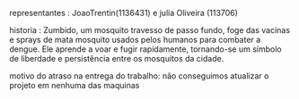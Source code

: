 representantes : JoaoTrentin(1136431) e julia Oliveira (113706)

historia :
Zumbido, um mosquito travesso de passo fundo, foge das vacinas e sprays de mata mosquito usados ​​pelos humanos para combater a dengue. Ele aprende a voar e  fugir rapidamente, tornando-se um símbolo de liberdade e persistência entre os mosquitos da cidade.

motivo do atraso na entrega do trabalho: não conseguimos atualizar o projeto em nenhuma das maquinas